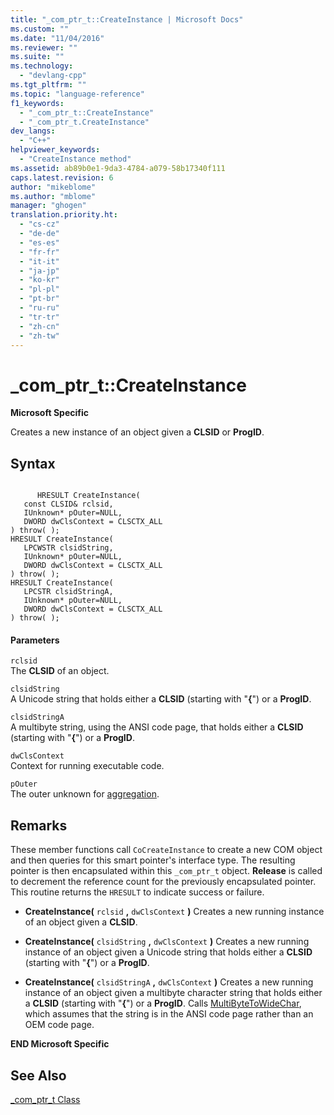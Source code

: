 ```yaml
---
title: "_com_ptr_t::CreateInstance | Microsoft Docs"
ms.custom: ""
ms.date: "11/04/2016"
ms.reviewer: ""
ms.suite: ""
ms.technology: 
  - "devlang-cpp"
ms.tgt_pltfrm: ""
ms.topic: "language-reference"
f1_keywords: 
  - "_com_ptr_t::CreateInstance"
  - "_com_ptr_t.CreateInstance"
dev_langs: 
  - "C++"
helpviewer_keywords: 
  - "CreateInstance method"
ms.assetid: ab89b0e1-9da3-4784-a079-58b17340f111
caps.latest.revision: 6
author: "mikeblome"
ms.author: "mblome"
manager: "ghogen"
translation.priority.ht: 
  - "cs-cz"
  - "de-de"
  - "es-es"
  - "fr-fr"
  - "it-it"
  - "ja-jp"
  - "ko-kr"
  - "pl-pl"
  - "pt-br"
  - "ru-ru"
  - "tr-tr"
  - "zh-cn"
  - "zh-tw"
---
```

# _com_ptr_t::CreateInstance
**Microsoft Specific**  
  
 Creates a new instance of an object given a **CLSID** or **ProgID**.  
  
## Syntax  
  
```  
  
      HRESULT CreateInstance(  
   const CLSID& rclsid,  
   IUnknown* pOuter=NULL,  
   DWORD dwClsContext = CLSCTX_ALL   
) throw( );  
HRESULT CreateInstance(  
   LPCWSTR clsidString,  
   IUnknown* pOuter=NULL,  
   DWORD dwClsContext = CLSCTX_ALL   
) throw( );  
HRESULT CreateInstance(  
   LPCSTR clsidStringA,  
   IUnknown* pOuter=NULL,  
   DWORD dwClsContext = CLSCTX_ALL   
) throw( );  
```  
  
#### Parameters  
 `rclsid`  
 The **CLSID** of an object.  
  
 `clsidString`  
 A Unicode string that holds either a **CLSID** (starting with "**{**") or a **ProgID**.  
  
 `clsidStringA`  
 A multibyte string, using the ANSI code page, that holds either a **CLSID** (starting with "**{**") or a **ProgID**.  
  
 `dwClsContext`  
 Context for running executable code.  
  
 `pOuter`  
 The outer unknown for [aggregation](../atl/aggregation.md).  
  
## Remarks  
 These member functions call `CoCreateInstance` to create a new COM object and then queries for this smart pointer's interface type. The resulting pointer is then encapsulated within this `_com_ptr_t` object. **Release** is called to decrement the reference count for the previously encapsulated pointer. This routine returns the `HRESULT` to indicate success or failure.  
  
-   **CreateInstance(**  `rclsid` **,**  `dwClsContext`  **)** Creates a new running instance of an object given a **CLSID**.  
  
-   **CreateInstance(**  `clsidString` **,**  `dwClsContext`  **)** Creates a new running instance of an object given a Unicode string that holds either a **CLSID** (starting with "**{**") or a **ProgID**.  
  
-   **CreateInstance(**  `clsidStringA` **,**  `dwClsContext`  **)** Creates a new running instance of an object given a multibyte character string that holds either a **CLSID** (starting with "**{**") or a **ProgID**. Calls [MultiByteToWideChar](http://msdn.microsoft.com/library/windows/desktop/dd319072), which assumes that the string is in the ANSI code page rather than an OEM code page.  
  
 **END Microsoft Specific**  
  
## See Also  
 [_com_ptr_t Class](../cpp/com-ptr-t-class.md)